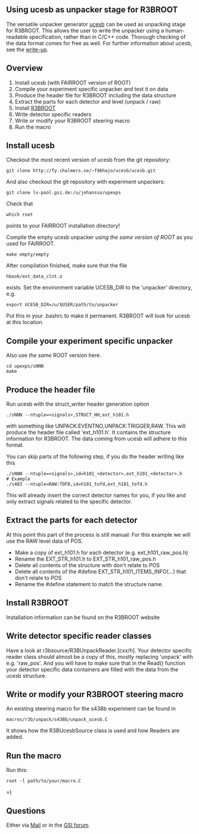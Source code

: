 Using ucesb as unpacker stage for R3BROOT
-----------------------------------------

The versatile unpacker generator [ucesb](http://fy.chalmers.se/~f96hajo/ucesb) can be used as unpacking stage for R3BROOT.
This allows the user to write the unpacker using a human-readable specification, rather than in C/C++ code.
Thorough checking of the data format comes for free as well.
For further information about ucesb, see the [write-up](http://fy.chalmers.se/~f96hajo/ucesb/ucesb_doc.pdf).

Overview
--------

1. Install ucesb (with FAIRROOT version of ROOT)
2. Compile your experiment specific unpacker and test it on data
3. Produce the header file for R3BROOT including the data structure
4. Extract the parts for each detector and level (unpack / raw)
5. Install [R3BROOT](https://www.r3broot.gsi.de)
6. Write detector specific readers
7. Write or modify your R3BROOT steering macro
8. Run the macro


Install ucesb
-------------

Checkout the most recent version of ucesb from the git repository:

    git clone http://fy.chalmers.se/~f96hajo/ucesb/ucesb.git

And also checkout the git repository with experiment unpackers:

    git clone lx-pool.gsi.de:/u/johansso/upexps

Check that

    which root

points to your FAIRROOT installation directory!

Compile the empty ucesb unpacker *using the same version of ROOT* as you used for FAIRROOT.

    make empty/empty

After compilation finished, make sure that the file

    hbook/ext_data_clnt.o

exists. Set the environment variable UCESB_DIR to the 'unpacker' directory, e.g.

    export UCESB_DIR=/u/$USER/path/to/unpacker

Put this in your .bashrc to make it permanent. R3BROOT will look for ucesb at this location.


Compile your experiment specific unpacker
-----------------------------------------

Also use *the same* ROOT version here.

    cd upexps/sNNN
    make


Produce the header file
-----------------------

Run ucesb with the struct_writer header generation option

    ./sNNN --ntuple=<signals>,STRUCT_HH,ext_h101.h

with <signals> something like UNPACK:EVENTNO,UNPACK:TRIGGER,RAW.
This will produce the header file called 'ext_h101.h'.
It contains the structure information for R3BROOT.
The data coming from ucesb will adhere to this format.

You can skip parts of the following step, if you do the header writing like this

    ./sNNN --ntuple=<signals>,id=h101_<detector>,ext_h101_<detector>.h
    # Example
    ./s483 --ntuple=RAW:TOFD,id=h101_tofd,ext_h101_tofd.h

This will already insert the correct detector names for you, if you like and only extract signals related to the specific detector.


Extract the parts for each detector
-----------------------------------

At this point this part of the process is still manual:
For this example we will use the RAW level data of POS.

- Make a copy of ext\_h101.h for each detector (e.g. ext\_h101_raw_pos.h)
- Rename the EXT_STR_h101.h to EXT_STR_h101_raw_pos.h
- Delete all contents of the structure with don't relate to POS
- Delete all contents of the #define EXT_STR_h101_ITEMS_INFO(...) that don't relate to POS
- Rename the #define statement to match the structure name.

Install R3BROOT
---------------

Installation information can be found on the R3BROOT website


Write detector specific reader classes
--------------------------------------

Have a look at r3bsource/R3BUnpackReader.[cxx/h].
Your detector specific reader class should almost be a copy of this, mostly replacing 'unpack' with e.g. 'raw_pos'.
And you will have to make sure that in the Read() function your detector specific data containers are filled with the data from the ucesb structure.


Write or modify your R3BROOT steering macro
-------------------------------------------

An existing steering macro for the s438b experiment can be found in

    macros/r3b/unpack/s438b/unpack_ucesb.C

It shows how the R3BUcesbSource class is used and how Readers are added.


Run the macro
-------------

Run this:

    root -l path/to/your/macro.C

=)

Questions
---------

Either via [Mail](mailto:b.loeher@gsi.de) or in the [GSI forum](https://forum.gsi.de/index.php?t=thread&frm_id=206&%).
